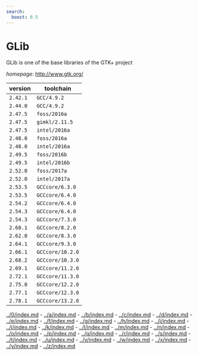 ```yaml
---
search:
  boost: 0.5
---
```

# GLib

GLib is one of the base libraries of the GTK+ project

*homepage*: <http://www.gtk.org/>

version | toolchain
--------|----------
``2.42.1`` | ``GCC/4.9.2``
``2.44.0`` | ``GCC/4.9.2``
``2.47.5`` | ``foss/2016a``
``2.47.5`` | ``gimkl/2.11.5``
``2.47.5`` | ``intel/2016a``
``2.48.0`` | ``foss/2016a``
``2.48.0`` | ``intel/2016a``
``2.49.5`` | ``foss/2016b``
``2.49.5`` | ``intel/2016b``
``2.52.0`` | ``foss/2017a``
``2.52.0`` | ``intel/2017a``
``2.53.5`` | ``GCCcore/6.3.0``
``2.53.5`` | ``GCCcore/6.4.0``
``2.54.2`` | ``GCCcore/6.4.0``
``2.54.3`` | ``GCCcore/6.4.0``
``2.54.3`` | ``GCCcore/7.3.0``
``2.60.1`` | ``GCCcore/8.2.0``
``2.62.0`` | ``GCCcore/8.3.0``
``2.64.1`` | ``GCCcore/9.3.0``
``2.66.1`` | ``GCCcore/10.2.0``
``2.68.2`` | ``GCCcore/10.3.0``
``2.69.1`` | ``GCCcore/11.2.0``
``2.72.1`` | ``GCCcore/11.3.0``
``2.75.0`` | ``GCCcore/12.2.0``
``2.77.1`` | ``GCCcore/12.3.0``
``2.78.1`` | ``GCCcore/13.2.0``

[../0/index.md](0) - [../a/index.md](a) - [../b/index.md](b) - [../c/index.md](c) - [../d/index.md](d) - [../e/index.md](e) - [../f/index.md](f) - [../g/index.md](g) - [../h/index.md](h) - [../i/index.md](i) - [../j/index.md](j) - [../k/index.md](k) - [../l/index.md](l) - [../m/index.md](m) - [../n/index.md](n) - [../o/index.md](o) - [../p/index.md](p) - [../q/index.md](q) - [../r/index.md](r) - [../s/index.md](s) - [../t/index.md](t) - [../u/index.md](u) - [../v/index.md](v) - [../w/index.md](w) - [../x/index.md](x) - [../y/index.md](y) - [../z/index.md](z)

